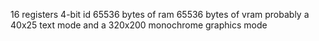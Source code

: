 16 registers 4-bit id
65536 bytes of ram
65536 bytes of vram
probably a 40x25 text mode and a 320x200 monochrome graphics mode
